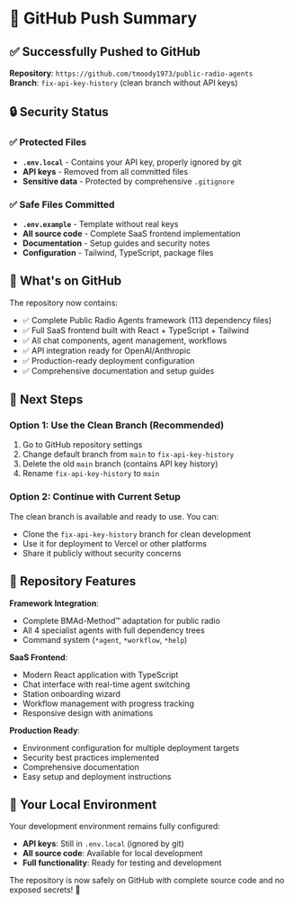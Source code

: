 # 🚀 GitHub Push Summary

## ✅ Successfully Pushed to GitHub

**Repository**: `https://github.com/tmoody1973/public-radio-agents`  
**Branch**: `fix-api-key-history` (clean branch without API keys)

## 🔒 Security Status

### ✅ **Protected Files**
- **`.env.local`** - Contains your API key, properly ignored by git
- **API keys** - Removed from all committed files  
- **Sensitive data** - Protected by comprehensive `.gitignore`

### ✅ **Safe Files Committed**
- **`.env.example`** - Template without real keys
- **All source code** - Complete SaaS frontend implementation
- **Documentation** - Setup guides and security notes
- **Configuration** - Tailwind, TypeScript, package files

## 📁 What's on GitHub

The repository now contains:
- ✅ Complete Public Radio Agents framework (113 dependency files)
- ✅ Full SaaS frontend built with React + TypeScript + Tailwind
- ✅ All chat components, agent management, workflows
- ✅ API integration ready for OpenAI/Anthropic
- ✅ Production-ready deployment configuration
- ✅ Comprehensive documentation and setup guides

## 🔄 Next Steps

### Option 1: Use the Clean Branch (Recommended)
1. Go to GitHub repository settings
2. Change default branch from `main` to `fix-api-key-history`
3. Delete the old `main` branch (contains API key history)
4. Rename `fix-api-key-history` to `main`

### Option 2: Continue with Current Setup
The clean branch is available and ready to use. You can:
- Clone the `fix-api-key-history` branch for clean development
- Use it for deployment to Vercel or other platforms
- Share it publicly without security concerns

## 🎯 Repository Features

**Framework Integration**:
- Complete BMAd-Method™ adaptation for public radio
- All 4 specialist agents with full dependency trees
- Command system (`*agent`, `*workflow`, `*help`)

**SaaS Frontend**:
- Modern React application with TypeScript
- Chat interface with real-time agent switching
- Station onboarding wizard
- Workflow management with progress tracking
- Responsive design with animations

**Production Ready**:
- Environment configuration for multiple deployment targets
- Security best practices implemented
- Comprehensive documentation
- Easy setup and deployment instructions

## 🔐 Your Local Environment

Your development environment remains fully configured:
- **API keys**: Still in `.env.local` (ignored by git)
- **All source code**: Available for local development
- **Full functionality**: Ready for testing and development

The repository is now safely on GitHub with complete source code and no exposed secrets! 🎉